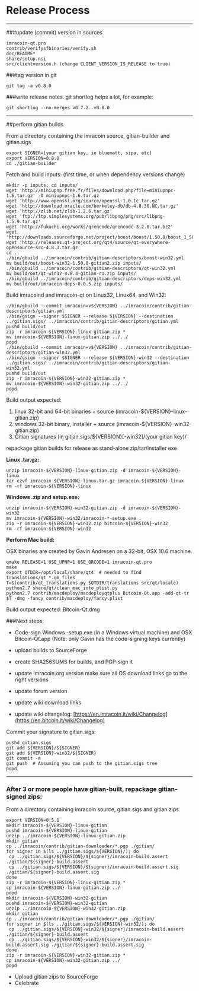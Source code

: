 Release Process
====================

* * *

###update (commit) version in sources


	imracoin-qt.pro
	contrib/verifysfbinaries/verify.sh
	doc/README*
	share/setup.nsi
	src/clientversion.h (change CLIENT_VERSION_IS_RELEASE to true)

###tag version in git

	git tag -a v0.8.0

###write release notes. git shortlog helps a lot, for example:

	git shortlog --no-merges v0.7.2..v0.8.0

* * *

##perform gitian builds

 From a directory containing the imracoin source, gitian-builder and gitian.sigs
  
	export SIGNER=(your gitian key, ie bluematt, sipa, etc)
	export VERSION=0.8.0
	cd ./gitian-builder

 Fetch and build inputs: (first time, or when dependency versions change)

	mkdir -p inputs; cd inputs/
	wget 'http://miniupnp.free.fr/files/download.php?file=miniupnpc-1.6.tar.gz' -O miniupnpc-1.6.tar.gz
	wget 'http://www.openssl.org/source/openssl-1.0.1c.tar.gz'
	wget 'http://download.oracle.com/berkeley-db/db-4.8.30.NC.tar.gz'
	wget 'http://zlib.net/zlib-1.2.6.tar.gz'
	wget 'ftp://ftp.simplesystems.org/pub/libpng/png/src/libpng-1.5.9.tar.gz'
	wget 'http://fukuchi.org/works/qrencode/qrencode-3.2.0.tar.bz2'
	wget 'http://downloads.sourceforge.net/project/boost/boost/1.50.0/boost_1_50_0.tar.bz2'
	wget 'http://releases.qt-project.org/qt4/source/qt-everywhere-opensource-src-4.8.3.tar.gz'
	cd ..
	./bin/gbuild ../imracoin/contrib/gitian-descriptors/boost-win32.yml
	mv build/out/boost-win32-1.50.0-gitian2.zip inputs/
	./bin/gbuild ../imracoin/contrib/gitian-descriptors/qt-win32.yml
	mv build/out/qt-win32-4.8.3-gitian-r1.zip inputs/
	./bin/gbuild ../imracoin/contrib/gitian-descriptors/deps-win32.yml
	mv build/out/imracoin-deps-0.0.5.zip inputs/

 Build imracoind and imracoin-qt on Linux32, Linux64, and Win32:
  
	./bin/gbuild --commit imracoin=v${VERSION} ../imracoin/contrib/gitian-descriptors/gitian.yml
	./bin/gsign --signer $SIGNER --release ${VERSION} --destination ../gitian.sigs/ ../imracoin/contrib/gitian-descriptors/gitian.yml
	pushd build/out
	zip -r imracoin-${VERSION}-linux-gitian.zip *
	mv imracoin-${VERSION}-linux-gitian.zip ../../
	popd
	./bin/gbuild --commit imracoin=v${VERSION} ../imracoin/contrib/gitian-descriptors/gitian-win32.yml
	./bin/gsign --signer $SIGNER --release ${VERSION}-win32 --destination ../gitian.sigs/ ../imracoin/contrib/gitian-descriptors/gitian-win32.yml
	pushd build/out
	zip -r imracoin-${VERSION}-win32-gitian.zip *
	mv imracoin-${VERSION}-win32-gitian.zip ../../
	popd

  Build output expected:

  1. linux 32-bit and 64-bit binaries + source (imracoin-${VERSION}-linux-gitian.zip)
  2. windows 32-bit binary, installer + source (imracoin-${VERSION}-win32-gitian.zip)
  3. Gitian signatures (in gitian.sigs/${VERSION}[-win32]/(your gitian key)/

repackage gitian builds for release as stand-alone zip/tar/installer exe

**Linux .tar.gz:**

	unzip imracoin-${VERSION}-linux-gitian.zip -d imracoin-${VERSION}-linux
	tar czvf imracoin-${VERSION}-linux.tar.gz imracoin-${VERSION}-linux
	rm -rf imracoin-${VERSION}-linux

**Windows .zip and setup.exe:**

	unzip imracoin-${VERSION}-win32-gitian.zip -d imracoin-${VERSION}-win32
	mv imracoin-${VERSION}-win32/imracoin-*-setup.exe .
	zip -r imracoin-${VERSION}-win32.zip bitcoin-${VERSION}-win32
	rm -rf imracoin-${VERSION}-win32

**Perform Mac build:**

  OSX binaries are created by Gavin Andresen on a 32-bit, OSX 10.6 machine.

	qmake RELEASE=1 USE_UPNP=1 USE_QRCODE=1 imracoin-qt.pro
	make
	export QTDIR=/opt/local/share/qt4  # needed to find translations/qt_*.qm files
	T=$(contrib/qt_translations.py $QTDIR/translations src/qt/locale)
	python2.7 share/qt/clean_mac_info_plist.py
	python2.7 contrib/macdeploy/macdeployqtplus Bitcoin-Qt.app -add-qt-tr $T -dmg -fancy contrib/macdeploy/fancy.plist

 Build output expected: Bitcoin-Qt.dmg

###Next steps:

* Code-sign Windows -setup.exe (in a Windows virtual machine) and
  OSX Bitcoin-Qt.app (Note: only Gavin has the code-signing keys currently)

* upload builds to SourceForge

* create SHA256SUMS for builds, and PGP-sign it

* update imracoin.org version
  make sure all OS download links go to the right versions

* update forum version

* update wiki download links

* update wiki changelog: [https://en.imracoin.it/wiki/Changelog](https://en.bitcoin.it/wiki/Changelog)

Commit your signature to gitian.sigs:

	pushd gitian.sigs
	git add ${VERSION}/${SIGNER}
	git add ${VERSION}-win32/${SIGNER}
	git commit -a
	git push  # Assuming you can push to the gitian.sigs tree
	popd

-------------------------------------------------------------------------

### After 3 or more people have gitian-built, repackage gitian-signed zips:

From a directory containing imracoin source, gitian.sigs and gitian zips

	export VERSION=0.5.1
	mkdir imracoin-${VERSION}-linux-gitian
	pushd imracoin-${VERSION}-linux-gitian
	unzip ../imracoin-${VERSION}-linux-gitian.zip
	mkdir gitian
	cp ../imracoin/contrib/gitian-downloader/*.pgp ./gitian/
	for signer in $(ls ../gitian.sigs/${VERSION}/); do
	 cp ../gitian.sigs/${VERSION}/${signer}/imracoin-build.assert ./gitian/${signer}-build.assert
	 cp ../gitian.sigs/${VERSION}/${signer}/imracoin-build.assert.sig ./gitian/${signer}-build.assert.sig
	done
	zip -r imracoin-${VERSION}-linux-gitian.zip *
	cp imracoin-${VERSION}-linux-gitian.zip ../
	popd
	mkdir imracoin-${VERSION}-win32-gitian
	pushd imracoin-${VERSION}-win32-gitian
	unzip ../imracoin-${VERSION}-win32-gitian.zip
	mkdir gitian
	cp ../imracoin/contrib/gitian-downloader/*.pgp ./gitian/
	for signer in $(ls ../gitian.sigs/${VERSION}-win32/); do
	 cp ../gitian.sigs/${VERSION}-win32/${signer}/imracoin-build.assert ./gitian/${signer}-build.assert
	 cp ../gitian.sigs/${VERSION}-win32/${signer}/imracoin-build.assert.sig ./gitian/${signer}-build.assert.sig
	done
	zip -r imracoin-${VERSION}-win32-gitian.zip *
	cp imracoin-${VERSION}-win32-gitian.zip ../
	popd

- Upload gitian zips to SourceForge
- Celebrate 
